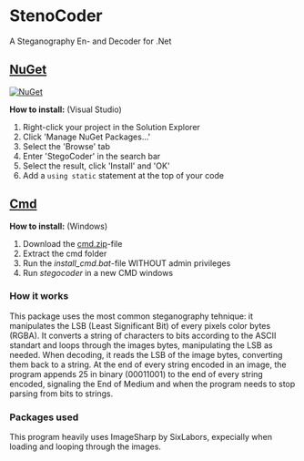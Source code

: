 # StenoCoder
A Steganography En- and Decoder for .Net

## [NuGet]()

[![NuGet](https://img.shields.io/nuget/dt/StegoCoder.svg?style=flat&label=StegoCoder&logo=nuget&color=#6A994E)](https://www.nuget.org/packages/StegoCoder/)

__How to install:__ (Visual Studio) 
1. Right-click your project in the Solution Explorer
2. Click 'Manage NuGet Packages...'
3. Select the 'Browse' tab
4. Enter 'StegoCoder' in the search bar
5. Select the result, click 'Install' and 'OK'
6. Add a `using static` statement at the top of your code


## [Cmd](https://github.com/1TheCrazy/StegoCoder/blob/main/CMD/cmd.zip)
__How to install:__ (Windows)
1. Download the [cmd.zip](https://github.com/1TheCrazy/StegoCoder/blob/main/CMD/cmd.zip)-file
2. Extract the cmd folder
3. Run the *install_cmd.bat*-file WITHOUT admin privileges
4. Run *stegocoder* in a new CMD windows

### How it works
This package uses the most common steganography tehnique: it manipulates the LSB (Least Significant Bit) of every pixels color bytes (RGBA). It converts a string of characters to bits according to the ASCII standart and loops through the images bytes, manipulating the LSB as needed.
When decoding, it reads the LSB of the image bytes, converting them back to a string.
At the end of every string encoded in an image, the program appends 25 in binary (00011001) to the end of every string encoded, signaling the End of Medium and when the program needs to stop parsing from bits to strings.

### Packages used
This program heavily uses ImageSharp by SixLabors, expecially when loading and looping through the images.
